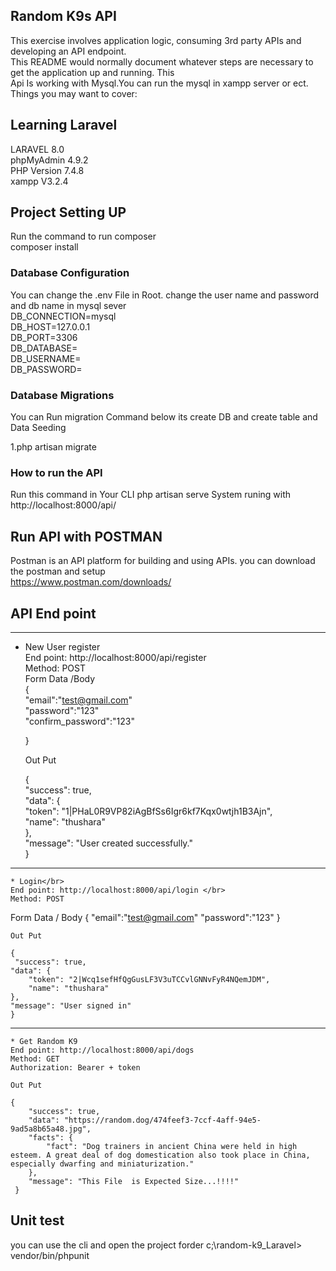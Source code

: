 
## Random K9s API

This exercise involves application logic, consuming 3rd party APIs and developing an API endpoint.<BR>
This README would normally document whatever steps are necessary to get the application up and running. This <BR>Api Is working with Mysql.You can run the mysql in xampp server or ect. Things you may want to cover:<BR>


## Learning Laravel

LARAVEL 8.0<BR>
phpMyAdmin 4.9.2<BR>
PHP Version 7.4.8<BR>
xampp V3.2.4<BR>
## Project Setting UP

Run the command to run composer<BR>
composer install<BR>



### Database Configuration

You can change the .env File in Root. change the user name and password and db name in mysql sever    <BR>DB_CONNECTION=mysql<BR>
DB_HOST=127.0.0.1<BR>
DB_PORT=3306<BR>
DB_DATABASE=<BR>
DB_USERNAME=<BR>
DB_PASSWORD=<BR>

### Database Migrations

You can Run migration Command below its create DB and create table and Data Seeding

1.php artisan migrate

### How to run the API

Run this command in Your CLI
php artisan serve
System runing with http://localhost:8000/api/


## Run API with POSTMAN

Postman is an API platform for building and using APIs. you can download the postman and setup <BR>
https://www.postman.com/downloads/



## API End point
-----------------------------------------------

* New User register<br>
    End point: http://localhost:8000/api/register<br>
    Method: POST<br>
    Form Data /Body<br>
    {<br>
        "email":"test@gmail.com"<br>
        "password":"123"<br>
        "confirm_password":"123"<br>

    }<br>

    Out Put<br>

    {<br>
     "success": true,</br>
    "data": {</br>
        "token": "1|PHaL0R9VP82iAgBfSs6Igr6kf7Kqx0wtjh1B3Ajn",</br>
        "name": "thushara"</br>
    },</br>
    "message": "User created successfully."</br>
    }
-------------------------------------------

    * Login</br>
    End point: http://localhost:8000/api/login </br>
    Method: POST
   Form Data / Body
    {
        "email":"test@gmail.com"
        "password":"123"
       }

    Out Put

    {
     "success": true,
    "data": {
        "token": "2|Wcq1sefHfQgGusLF3V3uTCCvlGNNvFyR4NQemJDM",
        "name": "thushara"
    },
    "message": "User signed in"
    }

-------------------------------------

    * Get Random K9
    End point: http://localhost:8000/api/dogs
    Method: GET
    Authorization: Bearer + token
 
    Out Put

    {
        "success": true,
        "data": "https://random.dog/474feef3-7ccf-4aff-94e5-9ad5a8b65a48.jpg",
        "facts": {
            "fact": "Dog trainers in ancient China were held in high esteem. A great deal of dog domestication also took place in China, especially dwarfing and miniaturization."
        },
        "message": "This File  is Expected Size...!!!!"
     }
## Unit test
you can use the cli and open the project forder
c;\random-k9_Laravel> vendor/bin/phpunit
